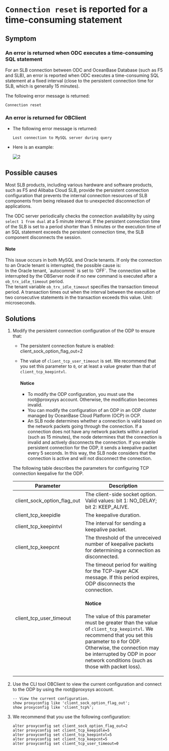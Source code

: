`Connection reset` is reported for a time-consuming statement
===============================================

**Symptom**
-------------------------

### **An error is returned** when ODC executes a time-consuming SQL statement

For an SLB connection between ODC and OceanBase Database (such as F5 and SLB), an error is reported when ODC executes a time-consuming SQL statement at a fixed interval (close to the persistent connection time for SLB, which is generally 15 minutes).

The following error message is returned:

```shell
Connection reset
```

### **An error is returned for OBClient**

* The following error message is returned:

   ```shell
   Lost connection to MySQL server during query
   ```

* Here is an example:

   ![2](https://obbusiness-private.oss-cn-shanghai.aliyuncs.com/doc/img/odc/KB/3.common-troubleshooting/2.database-connection/4.error-connection-reset-after-executing-sql-statement/2.png)

Possible causes
--------------------------

Most SLB products, including various hardware and software products, such as F5 and Alibaba Cloud SLB, provide the persistent connection configuration that prevents the internal connection resources of SLB components from being released due to unexpected disconnection of applications.

The ODC server periodically checks the connection availability by using `select 1 from dual` at a 5 minute interval. If the persistent connection time of the SLB is set to a period shorter than 5 minutes or the execution time of an SQL statement exceeds the persistent connection time, the SLB component disconnects the session.

<main id="notice" type='explain'>
   <h4>Note</h4>
   <p>This issue occurs in both MySQL and Oracle tenants. If only the connection to an Oracle tenant is interrupted, the possible cause is: <br>In the Oracle tenant, `autocommit` is set to `OFF`. The connection will be interrupted by the OBServer node if no new command is executed after a <code>ob_trx_idle_timeout</code> period. <br>The tenant variable <code>ob_trx_idle_timeout</code> specifies the transaction timeout period. A transaction times out when the interval between the execution of two consecutive statements in the transaction exceeds this value. Unit: microseconds. </p>
</main>


**Solutions**
-------------------------

1. Modify the persistent connection configuration of the ODP to ensure that:

   * The persistent connection feature is enabled: client_sock_option_flag_out=2

   * The value of `client_tcp_user_timeout` is set. We recommend that you set this parameter to `0`, or at least a value greater than that of `client_tcp_keepintvl`.

      <main id="notice" type='notice'>
        <h4>Notice</h4>
        <ul>
        <li>To modify the ODP configuration, you must use the root@proxysys account. Otherwise, the modification becomes invalid. </li>
        <li>You can modify the configuration of an ODP in an ODP cluster managed by OceanBase Cloud Platform (OCP) in OCP. </li>
        <li>An SLB node determines whether a connection is valid based on the network packets going through the connection. If a connection does not have any network packets within a period (such as 15 minutes), the node determines that the connection is invalid and actively disconnects the connection.  If you enable persistent connection for the ODP, it sends a keepalive packet every 5 seconds. In this way, the SLB node considers that the connection is active and will not disconnect the connection. </li>
        </ul>
      </main>

   The following table describes the parameters for configuring TCP connection keepalive for the ODP.

   | **Parameter** | **Description** |
   |-----------------------------|-------------|
   | client_sock_option_flag_out | The client-side socket option. Valid values: bit 1: NO_DELAY; bit 2: KEEP_ALIVE.  |
   | client_tcp_keepidle | The keepalive duration.  |
   | client_tcp_keepintvl | The interval for sending a keepalive packet.  |
   | client_tcp_keepcnt | The threshold of the unreceived number of keepalive packets for determining a connection as disconnected.  |
   | client_tcp_user_timeout | The timeout period for waiting for the TCP-layer ACK message. If this period expires, ODP disconnects the connection. <main id="notice" type='notice'><h4>Notice</h4><p>The value of this parameter must be greater than the value of `client_tcp_keepintvl`. We recommend that you set this parameter to `0` for ODP. Otherwise, the connection may be interrupted by ODP in poor network conditions (such as those with packet loss). </p></main> |

2. Use the CLI tool OBClient to view the current configuration and connect to the ODP by using the root@proxysys account.

   ```shell
   -- View the current configuration.
   show proxyconfig like 'client_sock_option_flag_out';
   show proxyconfig like 'client_tcp%';
   ```

3. We recommend that you use the following configuration:

   ```shell
   alter proxyconfig set client_sock_option_flag_out=2
   alter proxyconfig set client_tcp_keepidle=5
   alter proxyconfig set client_tcp_keepintvl=5
   alter proxyconfig set client_tcp_keepcnt=5
   alter proxyconfig set client_tcp_user_timeout=0
   ```
